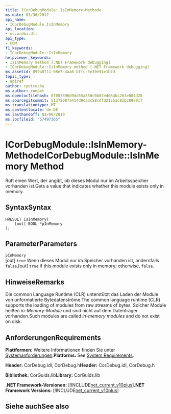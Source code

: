 ```yaml
---
title: ICorDebugModule::IsInMemory-Methode
ms.date: 03/30/2017
api_name:
- ICorDebugModule.IsInMemory
api_location:
- mscordbi.dll
api_type:
- COM
f1_keywords:
- ICorDebugModule::IsInMemory
helpviewer_keywords:
- IsInMemory method [.NET Framework debugging]
- ICorDebugModule::IsInMemory method [.NET Framework debugging]
ms.assetid: 89940711-98e7-4aa6-bffc-5e39e91e1b7d
topic_type:
- apiref
author: rpetrusha
ms.author: ronpet
ms.openlocfilehash: 0f057896d9dd65a850c0b07e4084bc263e804d20
ms.sourcegitcommit: 5137208fa414d9ca3c58cdfd2155ac81bc89e917
ms.translationtype: MT
ms.contentlocale: de-DE
ms.lasthandoff: 03/06/2019
ms.locfileid: "57497365"
---
```

# <a name="icordebugmoduleisinmemory-method"></a><span data-ttu-id="a8630-102">ICorDebugModule::IsInMemory-Methode</span><span class="sxs-lookup"><span data-stu-id="a8630-102">ICorDebugModule::IsInMemory Method</span></span>
<span data-ttu-id="a8630-103">Ruft einen Wert, der angibt, ob dieses Modul nur im Arbeitsspeicher vorhanden ist.</span><span class="sxs-lookup"><span data-stu-id="a8630-103">Gets a value that indicates whether this module exists only in memory.</span></span>  
  
## <a name="syntax"></a><span data-ttu-id="a8630-104">Syntax</span><span class="sxs-lookup"><span data-stu-id="a8630-104">Syntax</span></span>  
  
```  
HRESULT IsInMemory(  
    [out] BOOL *pInMemory  
);  
```  
  
## <a name="parameters"></a><span data-ttu-id="a8630-105">Parameter</span><span class="sxs-lookup"><span data-stu-id="a8630-105">Parameters</span></span>  
 `pInMemory`  
 <span data-ttu-id="a8630-106">[out] `true` Wenn dieses Modul nur im Speicher vorhanden ist, andernfalls `false`.</span><span class="sxs-lookup"><span data-stu-id="a8630-106">[out] `true` if this module exists only in memory; otherwise, `false`.</span></span>  
  
## <a name="remarks"></a><span data-ttu-id="a8630-107">Hinweise</span><span class="sxs-lookup"><span data-stu-id="a8630-107">Remarks</span></span>  
 <span data-ttu-id="a8630-108">Die common Language Runtime (CLR) unterstützt das Laden der Module von unformatierte Bytedatenströme.</span><span class="sxs-lookup"><span data-stu-id="a8630-108">The common language runtime (CLR) supports the loading of modules from raw streams of bytes.</span></span> <span data-ttu-id="a8630-109">Solcher Module heißen *in-Memory-Module* und sind nicht auf dem Datenträger vorhanden.</span><span class="sxs-lookup"><span data-stu-id="a8630-109">Such modules are called *in-memory modules* and do not exist on disk.</span></span>  
  
## <a name="requirements"></a><span data-ttu-id="a8630-110">Anforderungen</span><span class="sxs-lookup"><span data-stu-id="a8630-110">Requirements</span></span>  
 <span data-ttu-id="a8630-111">**Plattformen:** Weitere Informationen finden Sie unter [Systemanforderungen](../../../../docs/framework/get-started/system-requirements.md).</span><span class="sxs-lookup"><span data-stu-id="a8630-111">**Platforms:** See [System Requirements](../../../../docs/framework/get-started/system-requirements.md).</span></span>  
  
 <span data-ttu-id="a8630-112">**Header:** CorDebug.idl, CorDebug.h</span><span class="sxs-lookup"><span data-stu-id="a8630-112">**Header:** CorDebug.idl, CorDebug.h</span></span>  
  
 <span data-ttu-id="a8630-113">**Bibliothek:** CorGuids.lib</span><span class="sxs-lookup"><span data-stu-id="a8630-113">**Library:** CorGuids.lib</span></span>  
  
 <span data-ttu-id="a8630-114">**.NET Framework-Versionen:** [!INCLUDE[net_current_v10plus](../../../../includes/net-current-v10plus-md.md)]</span><span class="sxs-lookup"><span data-stu-id="a8630-114">**.NET Framework Versions:** [!INCLUDE[net_current_v10plus](../../../../includes/net-current-v10plus-md.md)]</span></span>  
  
## <a name="see-also"></a><span data-ttu-id="a8630-115">Siehe auch</span><span class="sxs-lookup"><span data-stu-id="a8630-115">See also</span></span>


